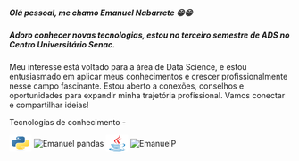 ##### Olá pessoal, me chamo Emanuel Nabarrete 😁😁

##### Adoro conhecer novas tecnologias, estou no terceiro semestre de ADS no Centro Universitário Senac. 
Meu interesse está voltado para a área de Data Science, e estou entusiasmado em aplicar meus conhecimentos e crescer profissionalmente nesse campo fascinante. Estou aberto a conexões, conselhos e oportunidades para expandir minha trajetória profissional. Vamos conectar e compartilhar ideias!






Tecnologias de conhecimento - 

  <img align="center" alt="EmanuelP" height="30" width="40" src="https://raw.githubusercontent.com/devicons/devicon/master/icons/python/python-original.svg"> <img align="center" alt="Emanuel pandas" height="30" width="40" src="https://cdn.jsdelivr.net/gh/devicons/devicon/icons/pandas/pandas-original-wordmark.svg" /> <img align="center" alt="EmanuelJ" height="30" width="40" src="https://raw.githubusercontent.com/devicons/devicon/master/icons/java/java-original.svg">
            <img align="center" alt="EmanuelP" height="30" width="40" src="https://cdn.jsdelivr.net/gh/devicons/devicon/icons/jupyter/jupyter-original.svg" />
          
  






